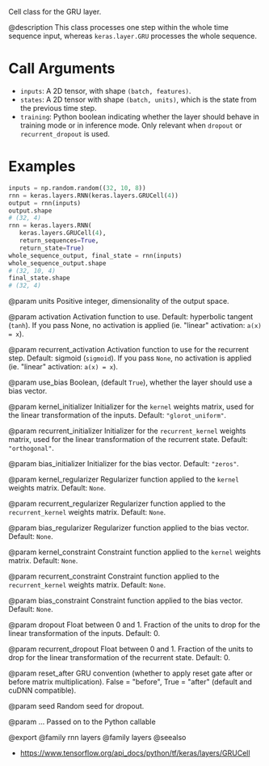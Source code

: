 Cell class for the GRU layer.

@description
This class processes one step within the whole time sequence input, whereas
`keras.layer.GRU` processes the whole sequence.

# Call Arguments
- `inputs`: A 2D tensor, with shape `(batch, features)`.
- `states`: A 2D tensor with shape `(batch, units)`, which is the state
    from the previous time step.
- `training`: Python boolean indicating whether the layer should behave in
    training mode or in inference mode. Only relevant when `dropout` or
    `recurrent_dropout` is used.

# Examples
```python
inputs = np.random.random((32, 10, 8))
rnn = keras.layers.RNN(keras.layers.GRUCell(4))
output = rnn(inputs)
output.shape
# (32, 4)
rnn = keras.layers.RNN(
   keras.layers.GRUCell(4),
   return_sequences=True,
   return_state=True)
whole_sequence_output, final_state = rnn(inputs)
whole_sequence_output.shape
# (32, 10, 4)
final_state.shape
# (32, 4)
```

@param units
Positive integer, dimensionality of the output space.

@param activation
Activation function to use. Default: hyperbolic tangent
(`tanh`). If you pass None, no activation is applied
(ie. "linear" activation: `a(x) = x`).

@param recurrent_activation
Activation function to use for the recurrent step.
Default: sigmoid (`sigmoid`). If you pass `None`, no activation is
applied (ie. "linear" activation: `a(x) = x`).

@param use_bias
Boolean, (default `True`), whether the layer
should use a bias vector.

@param kernel_initializer
Initializer for the `kernel` weights matrix,
used for the linear transformation of the inputs. Default:
`"glorot_uniform"`.

@param recurrent_initializer
Initializer for the `recurrent_kernel`
weights matrix, used for the linear transformation
of the recurrent state. Default: `"orthogonal"`.

@param bias_initializer
Initializer for the bias vector. Default: `"zeros"`.

@param kernel_regularizer
Regularizer function applied to the `kernel` weights
matrix. Default: `None`.

@param recurrent_regularizer
Regularizer function applied to the
`recurrent_kernel` weights matrix. Default: `None`.

@param bias_regularizer
Regularizer function applied to the bias vector.
Default: `None`.

@param kernel_constraint
Constraint function applied to the `kernel` weights
matrix. Default: `None`.

@param recurrent_constraint
Constraint function applied to the
`recurrent_kernel` weights matrix. Default: `None`.

@param bias_constraint
Constraint function applied to the bias vector.
Default: `None`.

@param dropout
Float between 0 and 1. Fraction of the units to drop for the
linear transformation of the inputs. Default: 0.

@param recurrent_dropout
Float between 0 and 1. Fraction of the units to drop
for the linear transformation of the recurrent state. Default: 0.

@param reset_after
GRU convention (whether to apply reset gate after or
before matrix multiplication). False = "before",
True = "after" (default and cuDNN compatible).

@param seed
Random seed for dropout.

@param ...
Passed on to the Python callable

@export
@family rnn layers
@family layers
@seealso
+ <https://www.tensorflow.org/api_docs/python/tf/keras/layers/GRUCell>
